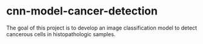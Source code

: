 # cnn-model-cancer-detection
The goal of this project is to develop an image classification model to detect cancerous cells in histopathologic samples.
